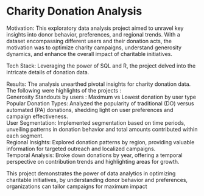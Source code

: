 # Charity Donation Analysis
 
Motivation:
This exploratory data analysis project aimed to unravel key insights into donor behavior, preferences, and regional trends. With a dataset encompassing different users and their donation acts, the motivation was to optimize charity campaigns, understand generosity dynamics, and enhance the overall impact of charitable initiatives.

Tech Stack:
Leveraging the power of SQL and R, the project delved into the intricate details of donation data.

Results:
The analysis unearthed pivotal insights for charity donation data. The following were highlights of the projects : <br>
Generosity Standouts by users : Maximum vs Lowest donation by user type <br>
Popular Donation Types: Analyzed the popularity of traditional (DO) versus automated (PA) donations, shedding light on user preferences and campaign effectiveness. <br>
User Segmentation: Implemented segmentation based on time periods, unveiling patterns in donation behavior and total amounts contributed within each segment. <br>
Regional Insights: Explored donation patterns by region, providing valuable information for targeted outreach and localized campaigns. <br>
Temporal Analysis: Broke down donations by year, offering a temporal perspective on contribution trends and highlighting areas for growth. <br>

This project demonstrates the power of data analytics in optimizing charitable initiatives, by understanding donor behavior and preferences, organizations can tailor campaigns for maximum impact

